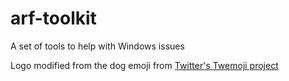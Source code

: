 # arf-toolkit

A set of tools to help with Windows issues

Logo modified from the dog emoji from [Twitter's Twemoji project](https://twemoji.twitter.com/)